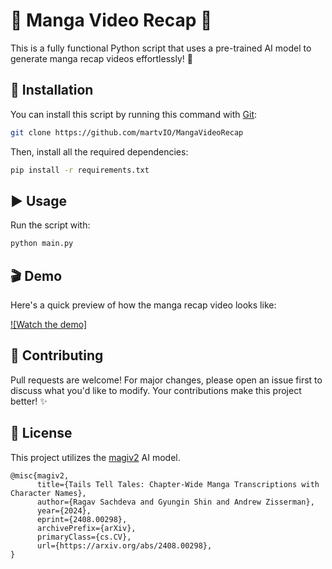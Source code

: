 # 📖 Manga Video Recap 🎥

This is a fully functional Python script that uses a pre-trained AI model to generate manga recap videos effortlessly! 🚀

## 🔧 Installation

You can install this script by running this command with [Git](https://git-scm.com/downloads):

```bash
git clone https://github.com/martvIO/MangaVideoRecap
```

Then, install all the required dependencies:

```cmd
pip install -r requirements.txt
```

## ▶️ Usage

Run the script with:

```cmd
python main.py
```

## 🎬 Demo

Here's a quick preview of how the manga recap video looks like:

[![Watch the demo]](https://github.com/martvIO/MangaVideoRecap/Demo/demo.mp4)

## 🤝 Contributing

Pull requests are welcome! For major changes, please open an issue first
to discuss what you'd like to modify. Your contributions make this project better! ✨

## 📜 License

This project utilizes the [magiv2](https://huggingface.co/ragavsachdeva/magiv2) AI model.

```
@misc{magiv2,
      title={Tails Tell Tales: Chapter-Wide Manga Transcriptions with Character Names}, 
      author={Ragav Sachdeva and Gyungin Shin and Andrew Zisserman},
      year={2024},
      eprint={2408.00298},
      archivePrefix={arXiv},
      primaryClass={cs.CV},
      url={https://arxiv.org/abs/2408.00298}, 
}
```
